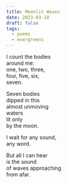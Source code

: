 ```yaml
---
title: Moonlit Waves
date: 2023-03-18
draft: false
tags:
  - poems
  - evergreens
---
```

I count the bodies  
around me:  
one, two, three,  
four, five, six,  
seven.  

Seven bodies  
dipped in this  
almost unmoving  
waters  
lit only  
by the moon.  

I wait for any sound,  
any word.  

But all I can hear  
is the sound  
of waves approaching  
from afar.